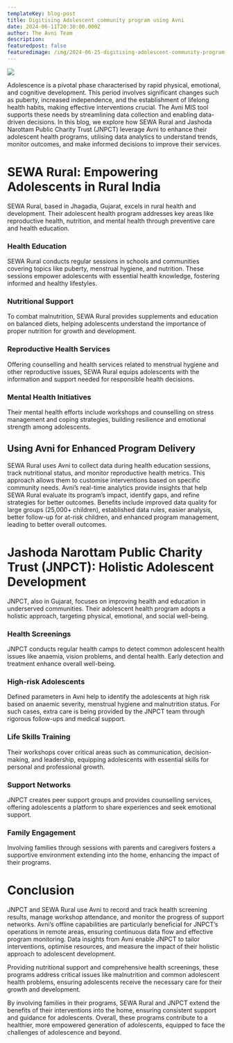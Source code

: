 ```yaml
---
templateKey: blog-post
title: Digitising Adolescent community program using Avni
date: 2024-06-11T20:30:00.000Z
author: The Avni Team
description:
featuredpost: false
featuredimage: /img/2024-06-25-digitising-adolescent-community-program-using-avni/adolescents.png
---
```


<img src="/img/2024-06-25-digitising-adolescent-community-program-using-avni/adolescents.png">

Adolescence is a pivotal phase characterised by rapid physical, emotional, and cognitive development. This period involves significant changes such as puberty, increased independence, and the establishment of lifelong health habits, making effective interventions crucial. The Avni MIS tool supports these needs by streamlining data collection and enabling data-driven decisions. In this blog, we explore how SEWA Rural and Jashoda Narottam Public Charity Trust (JNPCT) leverage Avni to enhance their adolescent health programs, utilising data analytics to understand trends, monitor outcomes, and make informed decisions to improve their services.

# SEWA Rural: Empowering Adolescents in Rural India

SEWA Rural, based in Jhagadia, Gujarat, excels in rural health and development. Their adolescent health program addresses key areas like reproductive health, nutrition, and mental health through preventive care and health education.

### Health Education
SEWA Rural conducts regular sessions in schools and communities covering topics like puberty, menstrual hygiene, and nutrition. These sessions empower adolescents with essential health knowledge, fostering informed and healthy lifestyles.

### Nutritional Support
To combat malnutrition, SEWA Rural provides supplements and education on balanced diets, helping adolescents understand the importance of proper nutrition for growth and development.

### Reproductive Health Services
Offering counselling and health services related to menstrual hygiene and other reproductive issues, SEWA Rural equips adolescents with the information and support needed for responsible health decisions.

### Mental Health Initiatives
Their mental health efforts include workshops and counselling on stress management and coping strategies, building resilience and emotional strength among adolescents.

## Using Avni for Enhanced Program Delivery
SEWA Rural uses Avni to collect data during health education sessions, track nutritional status, and monitor reproductive health metrics. This approach allows them to customise interventions based on specific community needs. Avni’s real-time analytics provide insights that help SEWA Rural evaluate its program’s impact, identify gaps, and refine strategies for better outcomes. Benefits include improved data quality for large groups (25,000+ children), established data rules, easier analysis, better follow-up for at-risk children, and enhanced program management, leading to better overall outcomes.

# Jashoda Narottam Public Charity Trust (JNPCT): Holistic Adolescent Development

JNPCT, also in Gujarat, focuses on improving health and education in underserved communities. Their adolescent health program adopts a holistic approach, targeting physical, emotional, and social well-being.

### Health Screenings
JNPCT conducts regular health camps to detect common adolescent health issues like anaemia, vision problems, and dental health. Early detection and treatment enhance overall well-being.

### High-risk Adolescents
Defined parameters in Avni help to identify the adolescents at high risk based on anaemic severity, menstrual hygiene and malnutrition status. For such cases, extra care is being provided by the JNPCT team through rigorous follow-ups and medical support.

### Life Skills Training
Their workshops cover critical areas such as communication, decision-making, and leadership, equipping adolescents with essential skills for personal and professional growth.

### Support Networks
JNPCT creates peer support groups and provides counselling services, offering adolescents a platform to share experiences and seek emotional support.

### Family Engagement
Involving families through sessions with parents and caregivers fosters a supportive environment extending into the home, enhancing the impact of their programs.


# Conclusion
JNPCT and SEWA Rural use Avni to record and track health screening results, manage workshop attendance, and monitor the progress of support networks. Avni’s offline capabilities are particularly beneficial for JNPCT’s operations in remote areas, ensuring continuous data flow and effective program monitoring. Data insights from Avni enable JNPCT to tailor interventions, optimise resources, and measure the impact of their holistic approach to adolescent development.

Providing nutritional support and comprehensive health screenings, these programs address critical issues like malnutrition and common adolescent health problems, ensuring adolescents receive the necessary care for their growth and development.

By involving families in their programs, SEWA Rural and JNPCT extend the benefits of their interventions into the home, ensuring consistent support and guidance for adolescents. Overall, these programs contribute to a healthier, more empowered generation of adolescents, equipped to face the challenges of adolescence and beyond. 


